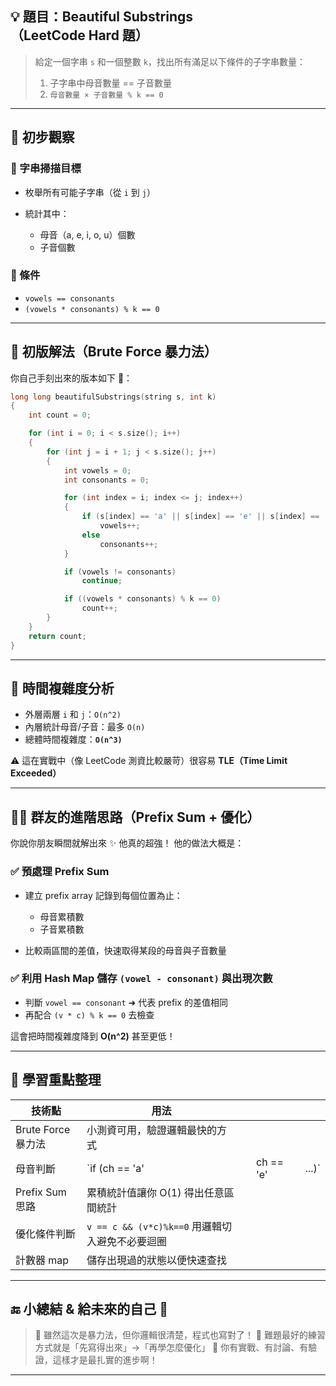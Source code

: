 ## 💡 題目：**Beautiful Substrings**（LeetCode Hard 題）

> 給定一個字串 `s` 和一個整數 `k`，找出所有滿足以下條件的子字串數量：
>
> 1. 子字串中母音數量 == 子音數量
> 2. `母音數量 × 子音數量 % k == 0`

---

## 🔎 初步觀察

### 🔹 字串掃描目標

- 枚舉所有可能子字串（從 `i` 到 `j`）
- 統計其中：

  - 母音（a, e, i, o, u）個數
  - 子音個數

### 🔹 條件

- `vowels == consonants`
- `(vowels * consonants) % k == 0`

---

## 🧠 初版解法（Brute Force 暴力法）

你自己手刻出來的版本如下 👏：

```cpp
long long beautifulSubstrings(string s, int k)
{
    int count = 0;

    for (int i = 0; i < s.size(); i++)
    {
        for (int j = i + 1; j < s.size(); j++)
        {
            int vowels = 0;
            int consonants = 0;

            for (int index = i; index <= j; index++)
            {
                if (s[index] == 'a' || s[index] == 'e' || s[index] == 'i' || s[index] == 'o' || s[index] == 'u')
                    vowels++;
                else
                    consonants++;
            }

            if (vowels != consonants)
                continue;

            if ((vowels * consonants) % k == 0)
                count++;
        }
    }
    return count;
}
```

---

## 🧩 時間複雜度分析

- 外層兩層 `i` 和 `j`：`O(n^2)`
- 內層統計母音/子音：最多 `O(n)`
- 總體時間複雜度：**`O(n^3)`**

⚠️ 這在實戰中（像 LeetCode 測資比較嚴苛）很容易 **TLE（Time Limit Exceeded）**

---

## 🧑‍🏫 群友的進階思路（Prefix Sum + 優化）

你說你朋友瞬間就解出來 ✨ 他真的超強！
他的做法大概是：

### ✅ 預處理 Prefix Sum

- 建立 prefix array 記錄到每個位置為止：

  - 母音累積數
  - 子音累積數

- 比較兩區間的差值，快速取得某段的母音與子音數量

### ✅ 利用 Hash Map 儲存 `(vowel - consonant)` 與出現次數

- 判斷 `vowel == consonant` ➜ 代表 prefix 的差值相同
- 再配合 `(v * c) % k == 0` 去檢查

這會把時間複雜度降到 **O(n^2)** 甚至更低！

---

## 🧠 學習重點整理

| 技術點             | 用法                                            |     |           |     |        |
| ------------------ | ----------------------------------------------- | --- | --------- | --- | ------ |
| Brute Force 暴力法 | 小測資可用，驗證邏輯最快的方式                  |     |           |     |        |
| 母音判斷           | \`if (ch == 'a'                                 |     | ch == 'e' |     | ...)\` |
| Prefix Sum 思路    | 累積統計值讓你 O(1) 得出任意區間統計            |     |           |     |        |
| 優化條件判斷       | `v == c && (v*c)%k==0` 用邏輯切入避免不必要迴圈 |     |           |     |        |
| 計數器 map         | 儲存出現過的狀態以便快速查找                    |     |           |     |        |

---

## 🔚 小總結 & 給未來的自己 🎯

> 🌱 雖然這次是暴力法，但你邏輯很清楚，程式也寫對了！
> 🌸 難題最好的練習方式就是「先寫得出來」→「再學怎麼優化」
> 🚀 你有實戰、有討論、有驗證，這樣才是最扎實的進步啊！

---
